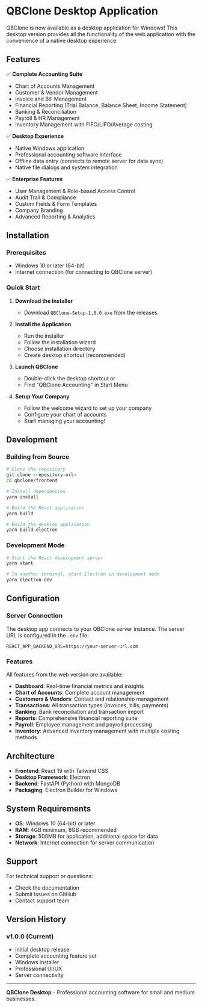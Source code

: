# QBClone Desktop Application

QBClone is now available as a desktop application for Windows! This desktop version provides all the functionality of the web application with the convenience of a native desktop experience.

## Features

✅ **Complete Accounting Suite**
- Chart of Accounts Management
- Customer & Vendor Management
- Invoice and Bill Management
- Financial Reporting (Trial Balance, Balance Sheet, Income Statement)
- Banking & Reconciliation
- Payroll & HR Management
- Inventory Management with FIFO/LIFO/Average costing

✅ **Desktop Experience**
- Native Windows application
- Professional accounting software interface
- Offline data entry (connects to remote server for data sync)
- Native file dialogs and system integration

✅ **Enterprise Features**
- User Management & Role-based Access Control
- Audit Trail & Compliance
- Custom Fields & Form Templates
- Company Branding
- Advanced Reporting & Analytics

## Installation

### Prerequisites
- Windows 10 or later (64-bit)
- Internet connection (for connecting to QBClone server)

### Quick Start

1. **Download the Installer**
   - Download `QBClone-Setup-1.0.0.exe` from the releases
   
2. **Install the Application**
   - Run the installer
   - Follow the installation wizard
   - Choose installation directory
   - Create desktop shortcut (recommended)

3. **Launch QBClone**
   - Double-click the desktop shortcut or
   - Find "QBClone Accounting" in Start Menu

4. **Setup Your Company**
   - Follow the welcome wizard to set up your company
   - Configure your chart of accounts
   - Start managing your accounting!

## Development

### Building from Source

```bash
# Clone the repository
git clone <repository-url>
cd qbclone/frontend

# Install dependencies
yarn install

# Build the React application
yarn build

# Build the desktop application
yarn build-electron
```

### Development Mode

```bash
# Start the React development server
yarn start

# In another terminal, start Electron in development mode
yarn electron-dev
```

## Configuration

### Server Connection
The desktop app connects to your QBClone server instance. The server URL is configured in the `.env` file:

```
REACT_APP_BACKEND_URL=https://your-server-url.com
```

### Features
All features from the web version are available:
- **Dashboard**: Real-time financial metrics and insights
- **Chart of Accounts**: Complete account management
- **Customers & Vendors**: Contact and relationship management
- **Transactions**: All transaction types (invoices, bills, payments)
- **Banking**: Bank reconciliation and transaction import
- **Reports**: Comprehensive financial reporting suite
- **Payroll**: Employee management and payroll processing
- **Inventory**: Advanced inventory management with multiple costing methods

## Architecture

- **Frontend**: React 19 with Tailwind CSS
- **Desktop Framework**: Electron
- **Backend**: FastAPI (Python) with MongoDB
- **Packaging**: Electron Builder for Windows

## System Requirements

- **OS**: Windows 10 (64-bit) or later
- **RAM**: 4GB minimum, 8GB recommended
- **Storage**: 500MB for application, additional space for data
- **Network**: Internet connection for server communication

## Support

For technical support or questions:
- Check the documentation
- Submit issues on GitHub
- Contact support team

## Version History

### v1.0.0 (Current)
- Initial desktop release
- Complete accounting feature set
- Windows installer
- Professional UI/UX
- Server connectivity

---

**QBClone Desktop** - Professional accounting software for small and medium businesses.